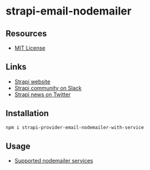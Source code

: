 # strapi-email-nodemailer

## Resources

- [MIT License](LICENSE.md)

## Links

- [Strapi website](http://strapi.io/)
- [Strapi community on Slack](http://slack.strapi.io)
- [Strapi news on Twitter](https://twitter.com/strapijs)

## Installation

```bash
npm i strapi-provider-email-nodemailer-with-service
```

## Usage

- [Supported nodemailer services](https://nodemailer.com/smtp/well-known/#supported-services)